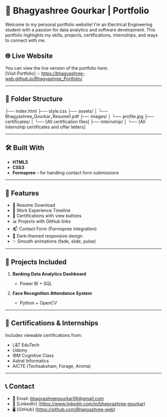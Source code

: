  # 💼 Bhagyashree Gourkar | Portfolio

Welcome to my personal portfolio website! I'm an Electrical Engineering student with a passion for data analytics and software development. This portfolio highlights my skills, projects, certifications, internships, and ways to connect with me.

## 🌐 Live Website
You can view the live version of the portfolio here:  
[Visit Portfolio] :-  https://bhagyashree-web.github.io/Bhagyashree_Portfolio/

---

## 📁 Folder Structure
├── index.html
├── style.css
├── assets/
│ └── Bhagyashree_Gourkar_Resume1.pdf
├── images/
│ └── profile.jpg
├── certificates/
│ └── [All certification files]
├── internship/
│ └── [All internship certificates and offer letters]

---

## 🛠️ Built With

- **HTML5**
- **CSS3**
- **Formspree** – for handling contact form submissions

---

## 📌 Features

- 📄 Resume Download
- 💼 Work Experience Timeline
- 🧾 Certifications with view buttons
- 📊 Projects with GitHub links
- 📬 Contact Form (Formspree integration)
- 🌙 Dark-themed responsive design
- ✨ Smooth animations (fade, slide, pulse)

---

## 🧪 Projects Included

1. **Banking Data Analytics Dashboard**
   - Power BI + SQL

2. **Face Recognition Attendance System**
   - Python + OpenCV

---

## 📜 Certifications & Internships

Includes viewable certifications from:
- L&T EduTech
- Udemy
- IBM Cognitive Class
- Astral Informatics
- AICTE (Techsaksham, Forage, Aroma)

---

## 📞 Contact

- 📧 Email: bhagyashreegourkar06@gmail.com
- 💼 [LinkedIn] (https://www.linkedin.com/in/bhagyashree-gourkar)
- 🖥️ [GitHub] (https://github.com/Bhagyashree-web)

